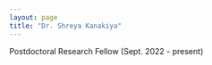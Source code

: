 ```yaml
---
layout: page
title: "Dr. Shreya Kanakiya"
---
```



Postdoctoral Research Fellow (Sept. 2022 - present)<br>

